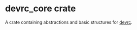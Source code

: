 # devrc_core crate

A crate containing abstractions and basic structures for [devrc](https://github.com/devrc-hub/devrc/).
